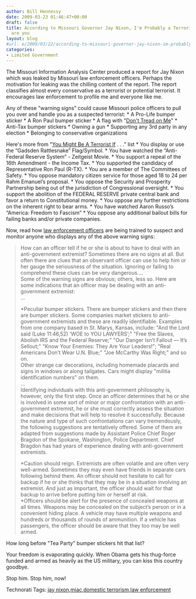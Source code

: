 ```yaml
---
author: Bill Hennessy
date: 2009-03-23 01:46:47+00:00
draft: false
title: According to Missouri Governor Jay Nixon, I'm Probably a Terrorist--and so
  are you
layout: blog
#url: e/2009/03/22/according-to-missouri-governor-jay-nixon-im-probably-a-terrorist-and-so-are-you/
categories:
- Limited Government
---
```


The Missouri Information Analysis Center produced a report for Jay Nixon which was leaked by Missouri law enforcement officers. Perhaps the motivation for leaking was the chilling content of the report. The report classifies almost every conservative as a terrorist or potential terrorist. It encourages law enforcement to profile me and everyone like me.

Any of these "warning signs" could cause Missouri police officers to pull you over and handle you as a suspected terrorist:   * A Pro-Life bumper sticker   * A Ron Paul bumper sticker   * A flag with "[Don't Tread on Me](https://smargus.com/2009/03/does-supporting-the-constitution-make-me-a-terrorist/)"   * Anti-Tax bumper stickers   * Owning a gun   * Supporting any 3rd party in any election   * Belonging to conservative organizations

Here's more from "[You Might Be A Terrorist If](https://smargus.com/2009/03/does-supporting-the-constitution-make-me-a-terrorist/) . . ." list   * You display or use the “Gadsden Rattlesnake” Flag/Symbol.   * You have watched the “Anti-Federal Reserve System” - Zeitgeist Movie.   * You support a repeal of the 16th Amendment - the Income Tax.   * You supported the candidacy of Representative Ron Paul (R-TX).   * You are a member of The Committees of Safety.   * You oppose mandatory citizen service for those aged 18 to 24 per Rahm Emanuel’s proposal.   * You oppose the Security and Prosperity Partnership being out of the jurisdiction of Congressional oversight.   * You support the abolition of the FEDERAL RESERVE private central bank and favor a return to Constitutional money.   * You oppose any further restrictions on the inherent right to bear arms.   * You have watched Aaron Russo’s “America: Freedom to Fascism”   * You oppose any additional bailout bills for failing banks and/or private companies.

Now, read how [law enforcement officers](https://delawarelibertarian.blogspot.com/2009/03/that-miac-report-on-militias-background.html) are being trained to suspect and monitor anyone who displays any of the above warning signs:

> How can an officer tell if he or she is about to have to deal with an anti-government extremist? Sometimes there are no signs at all. But often there are clues that an observant officer can use to help him or her gauge the seriousness of the situation. Ignoring or failing to comprehend these clues can be very dangerous....  
Some of the warning signs are obvious; others, less so. Here are some indications that an officer may be dealing with an anti-government extremist:  
... 
> 
> *Peculiar bumper stickers. There are bumper stickers and then there are bumper stickers. Some companies market stickers to anti-government extremists and these are readily identifiable. Examples from one company based in St. Marys, Kansas, include: "And the Lord said (Luke 11:46,52) ‘WOE to YOU LAWYERS’;" "Free the Slaves, Abolish IRS and the Federal Reserve;" "Our Danger Isn’t Fallout — It’s Sellout;" "Know Your Enemies: They Are Your Leaders!"; "Real Americans Don’t Wear U.N. Blue;" "Joe McCarthy Was Right;" and so on.  
Other strange car decorations, including homemade placards and signs in windows or along tailgates. Cars might display "militia identification numbers" on them.  
...  
Identifying individuals with this anti-government philosophy is, however, only the first step. Once an officer determines that he or she is involved in some sort of minor or major confrontation with an anti-government extremist, he or she must correctly assess the situation and make decisions that will help to resolve it successfully. Because the nature and type of such confrontations can vary tremendously, the following suggestions are tentatively offered. Some of them are adapted from suggestions made by Assistant Police Chief Roger Bragdon of the Spokane, Washington, Police Department. Chief Bragdon has had years of experience dealing with anti-government extremists.
> 
> *Caution should reign. Extremists are often volatile and are often very well-armed. Sometimes they may even have friends in separate cars following behind them. An officer should not hesitate to call for backup if he or she thinks that they may be in a situation involving an extremist. And just as important, the officer should wait for that backup to arrive before putting him or herself at risk.  
*Officers should be alert for the presence of concealed weapons at all times. Weapons may be concealed on the subject’s person or in a convenient hiding place. A vehicle may have multiple weapons and hundreds or thousands of rounds of ammunition. If a vehicle has passengers, the officer should be aware that they too may be well armed.
> 
> 

How long before "Tea Party" bumper stickers hit that list?

Your freedom is evaporating quickly. When Obama gets his thug-force funded and armed as heavily as the US military, you can kiss this country goodbye.

Stop him. Stop him, now!

Technorati Tags: [jay nixon](https://technorati.com/tags/jay%20nixon),[miac](https://technorati.com/tags/miac),[domestic terrorism](https://technorati.com/tags/domestic%20terrorism),[law enforcement](https://technorati.com/tags/law%20enforcement)
